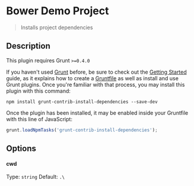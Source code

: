 # Bower Demo Project

> Installs project dependencies

## Description

This plugin requires Grunt `>=0.4.0`

If you haven't used [Grunt](http://gruntjs.com/) before, be sure to check out the [Getting Started](http://gruntjs.com/getting-started) guide, as it explains how to create a [Gruntfile](http://gruntjs.com/sample-gruntfile) as well as install and use Grunt plugins. Once you're familiar with that process, you may install this plugin with this command:

```shell
npm install grunt-contrib-install-dependencies --save-dev
```

Once the plugin has been installed, it may be enabled inside your Gruntfile with this line of JavaScript:

```js
grunt.loadNpmTasks('grunt-contrib-install-dependencies');
```

## Options
#### cwd
Type: `string`
Default: `.\`